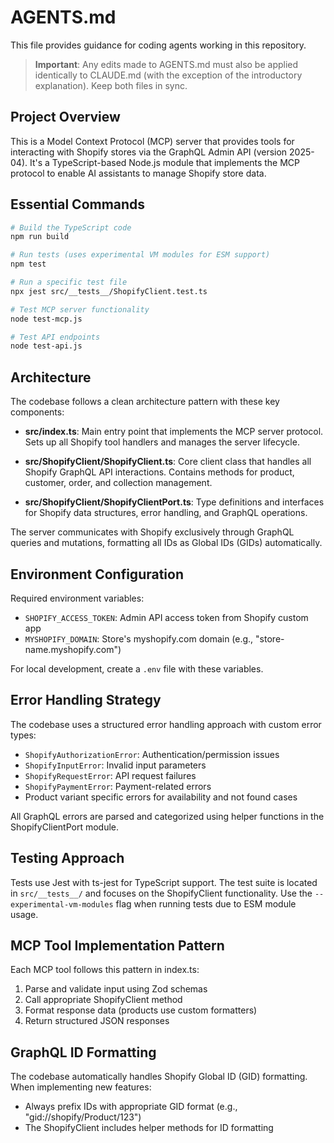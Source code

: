 # AGENTS.md

This file provides guidance for coding agents working in this repository.

> **Important**: Any edits made to AGENTS.md must also be applied identically to CLAUDE.md (with the exception of the introductory explanation). Keep both files in sync.

## Project Overview

This is a Model Context Protocol (MCP) server that provides tools for interacting with Shopify stores via the GraphQL Admin API (version 2025-04). It's a TypeScript-based Node.js module that implements the MCP protocol to enable AI assistants to manage Shopify store data.

## Essential Commands

```bash
# Build the TypeScript code
npm run build

# Run tests (uses experimental VM modules for ESM support)
npm test

# Run a specific test file
npx jest src/__tests__/ShopifyClient.test.ts

# Test MCP server functionality
node test-mcp.js

# Test API endpoints
node test-api.js
```

## Architecture

The codebase follows a clean architecture pattern with these key components:

- **src/index.ts**: Main entry point that implements the MCP server protocol. Sets up all Shopify tool handlers and manages the server lifecycle.

- **src/ShopifyClient/ShopifyClient.ts**: Core client class that handles all Shopify GraphQL API interactions. Contains methods for product, customer, order, and collection management.

- **src/ShopifyClient/ShopifyClientPort.ts**: Type definitions and interfaces for Shopify data structures, error handling, and GraphQL operations.

The server communicates with Shopify exclusively through GraphQL queries and mutations, formatting all IDs as Global IDs (GIDs) automatically.

## Environment Configuration

Required environment variables:
- `SHOPIFY_ACCESS_TOKEN`: Admin API access token from Shopify custom app
- `MYSHOPIFY_DOMAIN`: Store's myshopify.com domain (e.g., "store-name.myshopify.com")

For local development, create a `.env` file with these variables.

## Error Handling Strategy

The codebase uses a structured error handling approach with custom error types:
- `ShopifyAuthorizationError`: Authentication/permission issues
- `ShopifyInputError`: Invalid input parameters
- `ShopifyRequestError`: API request failures
- `ShopifyPaymentError`: Payment-related errors
- Product variant specific errors for availability and not found cases

All GraphQL errors are parsed and categorized using helper functions in the ShopifyClientPort module.

## Testing Approach

Tests use Jest with ts-jest for TypeScript support. The test suite is located in `src/__tests__/` and focuses on the ShopifyClient functionality. Use the `--experimental-vm-modules` flag when running tests due to ESM module usage.

## MCP Tool Implementation Pattern

Each MCP tool follows this pattern in index.ts:
1. Parse and validate input using Zod schemas
2. Call appropriate ShopifyClient method
3. Format response data (products use custom formatters)
4. Return structured JSON responses

## GraphQL ID Formatting

The codebase automatically handles Shopify Global ID (GID) formatting. When implementing new features:
- Always prefix IDs with appropriate GID format (e.g., "gid://shopify/Product/123")
- The ShopifyClient includes helper methods for ID formatting